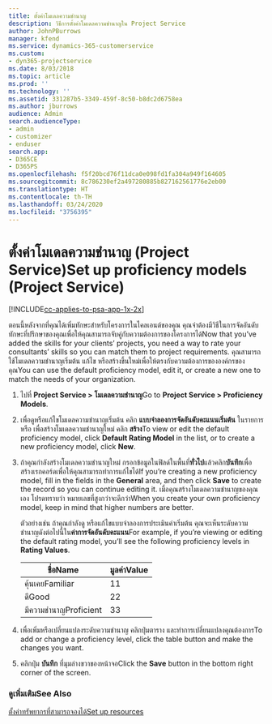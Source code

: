```yaml
---
title: ตั้งค่าโมเดลความชำนาญ
description: วิธีการตั้งค่าโมเดลความชำนาญใน Project Service
author: JohnPBurrows
manager: kfend
ms.service: dynamics-365-customerservice
ms.custom:
- dyn365-projectservice
ms.date: 8/03/2018
ms.topic: article
ms.prod: ''
ms.technology: ''
ms.assetid: 331287b5-3349-459f-8c50-b8dc2d6758ea
ms.author: jburrows
audience: Admin
search.audienceType:
- admin
- customizer
- enduser
search.app:
- D365CE
- D365PS
ms.openlocfilehash: f5f20bcd76f11dca0e098fd1fa304a949f164605
ms.sourcegitcommit: 8c786230ef2a497280885b827162561776e2eb00
ms.translationtype: HT
ms.contentlocale: th-TH
ms.lasthandoff: 03/24/2020
ms.locfileid: "3756395"
---
```

# <a name="set-up-proficiency-models-project-service"></a><span data-ttu-id="f7303-103">ตั้งค่าโมเดลความชำนาญ (Project Service)</span><span class="sxs-lookup"><span data-stu-id="f7303-103">Set up proficiency models (Project Service)</span></span>

[!INCLUDE[cc-applies-to-psa-app-1x-2x](../includes/cc-applies-to-psa-app-1x-2x.md)]

<span data-ttu-id="f7303-104">ตอนนี้หลังจากที่คุณได้เพิ่มทักษะสำหรับโครงการในไคลเอนต์ของคุณ คุณจำต้องมีวิธีในการจัดอันดับทักษะที่ปรึกษาของคุณเพื่อให้คุณสามารถจับคู่กับความต้องการของโครงการได้</span><span class="sxs-lookup"><span data-stu-id="f7303-104">Now that you’ve added the skills for your clients’ projects, you need a way to rate your consultants’ skills so you can match them to project requirements.</span></span> <span data-ttu-id="f7303-105">คุณสามารถใช้โมเดลความชำนาญเริ่มต้น แก้ไข หรือสร้างขึ้นใหม่เพื่อให้ตรงกับความต้องการขององค์กรของคุณ</span><span class="sxs-lookup"><span data-stu-id="f7303-105">You can use the default proficiency model, edit it, or create a new one to match the needs of your organization.</span></span>  
  
1.  <span data-ttu-id="f7303-106">ไปที่ **Project Service > โมเดลความชำนาญ**</span><span class="sxs-lookup"><span data-stu-id="f7303-106">Go to **Project Service > Proficiency Models**.</span></span>  
  
2.  <span data-ttu-id="f7303-107">เพื่อดูหรือแก้ไขโมเดลความชำนาญเริ่มต้น คลิก **แบบจำลองการจัดอันดับคะแนนเริ่มต้น** ในรายการ หรือ เพื่อสร้างโมเดลความชำนาญใหม่ คลิก **สร้าง**</span><span class="sxs-lookup"><span data-stu-id="f7303-107">To view or edit the default proficiency model, click **Default Rating Model** in the list, or to create a new proficiency model, click **New**.</span></span>  
  
3.  <span data-ttu-id="f7303-108">ถ้าคุณกำลังสร้างโมเดลความชำนาญใหม่ กรอกข้อมูลในฟิลด์ในพื้นที่**ทั่วไป**แล้วคลิก**บันทึก**เพื่อสร้างเรกคอร์ดเพื่อให้คุณสามารถทำการแก้ไขได้</span><span class="sxs-lookup"><span data-stu-id="f7303-108">If you’re creating a new proficiency model, fill in the fields in the **General** area, and then click **Save** to create the record so you can continue editing it.</span></span> <span data-ttu-id="f7303-109">เมื่อคุณสร้างโมเดลความชำนาญของคุณเอง โปรดทราบว่า หมายเลขที่สูงกว่าจะดีกว่า</span><span class="sxs-lookup"><span data-stu-id="f7303-109">When you create your own proficiency model, keep in mind that higher numbers are better.</span></span>  
  
     <span data-ttu-id="f7303-110">ตัวอย่างเช่น ถ้าคุณกำลังดู หรือแก้ไขแบบจำลองการประเมินค่าเริ่มต้น คุณจะเห็นระดับความชำนาญดังต่อไปนี้ใน**ค่าการจัดอันดับคะแนน**</span><span class="sxs-lookup"><span data-stu-id="f7303-110">For example, if you’re viewing or editing the default rating model, you’ll see the following proficiency levels in **Rating Values**.</span></span>  
  
    |<span data-ttu-id="f7303-111">ชื่อ</span><span class="sxs-lookup"><span data-stu-id="f7303-111">Name</span></span>|<span data-ttu-id="f7303-112">มูลค่า</span><span class="sxs-lookup"><span data-stu-id="f7303-112">Value</span></span>|  
    |----------|-----------|  
    |<span data-ttu-id="f7303-113">คุ้นเคย</span><span class="sxs-lookup"><span data-stu-id="f7303-113">Familiar</span></span>|<span data-ttu-id="f7303-114">1</span><span class="sxs-lookup"><span data-stu-id="f7303-114">1</span></span>|  
    |<span data-ttu-id="f7303-115">ดี</span><span class="sxs-lookup"><span data-stu-id="f7303-115">Good</span></span>|<span data-ttu-id="f7303-116">2</span><span class="sxs-lookup"><span data-stu-id="f7303-116">2</span></span>|  
    |<span data-ttu-id="f7303-117">มีความชำนาญ</span><span class="sxs-lookup"><span data-stu-id="f7303-117">Proficient</span></span>|<span data-ttu-id="f7303-118">3</span><span class="sxs-lookup"><span data-stu-id="f7303-118">3</span></span>|  
  
4.  <span data-ttu-id="f7303-119">เพื่อเพิ่มหรือเปลี่ยนแปลงระดับความชำนาญ คลิกปุ่มตาราง และทำการเปลี่ยนแปลงคุณต้องการ</span><span class="sxs-lookup"><span data-stu-id="f7303-119">To add or change a proficiency level, click the table button and make the changes you want.</span></span>  
  
5.  <span data-ttu-id="f7303-120">คลิกปุ่ม **บันทึก** ที่มุมล่างขวาของหน้าจอ</span><span class="sxs-lookup"><span data-stu-id="f7303-120">Click the **Save** button in the bottom right corner of the screen.</span></span>  
  
### <a name="see-also"></a><span data-ttu-id="f7303-121">ดูเพิ่มเติม</span><span class="sxs-lookup"><span data-stu-id="f7303-121">See Also</span></span>  
 [<span data-ttu-id="f7303-122">ตั้งค่าทรัพยากรที่สามารถจองได้</span><span class="sxs-lookup"><span data-stu-id="f7303-122">Set up resources</span></span>](../project-service/set-up-resources.md)
